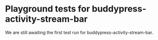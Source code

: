 # Playground tests for buddypress-activity-stream-bar
We are still awaiting the first test run for buddypress-activity-stream-bar.
